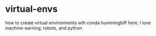 # virtual-envs
how to create virtual environments wth conda
hummingbiff here. I love machine-earning, robots, and python
